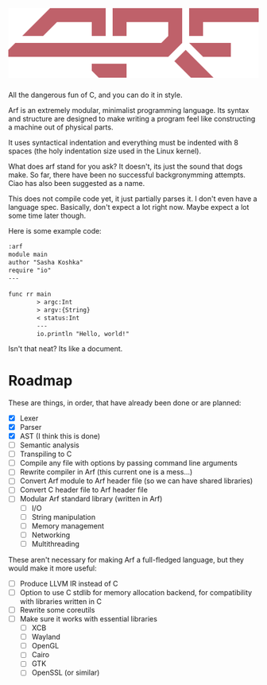 <br>

# ![ARF](assets/logo.svg)

All the dangerous fun of C, and you can do it in style.

Arf is an extremely modular, minimalist programming language. Its syntax and
structure are designed to make writing a program feel like constructing a
machine out of physical parts.

It uses syntactical indentation and everything must be indented with 8 spaces
(the holy indentation size used in the Linux kernel).

What does arf stand for you ask? It doesn't, its just the sound that dogs make.
So far, there have been no successful backgronymming attempts. Ciao has also
been suggested as a name. 

This does not compile code yet, it just partially parses it. I don't even have
a language spec. Basically, don't expect a lot right now. Maybe expect a lot
some time later though.

Here is some example code:

```
:arf
module main
author "Sasha Koshka"
require "io"
---

func rr main
        > argc:Int
        > argv:{String}
        < status:Int
        ---
        io.println "Hello, world!"
```

Isn't that neat? Its like a document.

# Roadmap

These are things, in order, that have already been done or are planned:

- [x] Lexer
- [x] Parser
- [x] AST (I think this is done)
- [ ] Semantic analysis
- [ ] Transpiling to C
- [ ] Compile any file with options by passing command line arguments
- [ ] Rewrite compiler in Arf (this current one is a mess...)
- [ ] Convert Arf module to Arf header file (so we can have shared libraries)
- [ ] Convert C header file to Arf header file
- [ ] Modular Arf standard library (written in Arf)
  - [ ] I/O
  - [ ] String manipulation
  - [ ] Memory management
  - [ ] Networking
  - [ ] Multithreading

These aren't necessary for making Arf a full-fledged language, but they would
make it more useful:

- [ ] Produce LLVM IR instead of C
- [ ] Option to use C stdlib for memory allocation backend, for compatibility
      with libraries written in C
- [ ] Rewrite some coreutils
- [ ] Make sure it works with essential libraries
  - [ ] XCB
  - [ ] Wayland
  - [ ] OpenGL
  - [ ] Cairo
  - [ ] GTK
  - [ ] OpenSSL (or similar)

